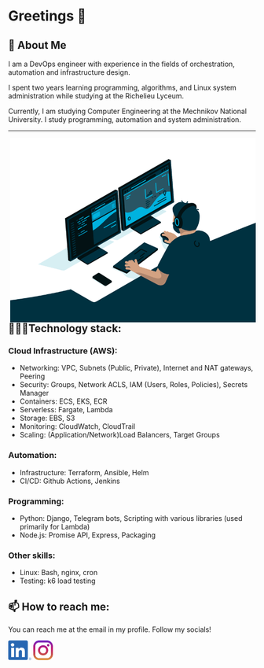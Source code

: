 # Greetings 👋
## 📖 **About Me**

I am a DevOps engineer with experience in the fields of orchestration,
automation and infrastructure design.

I spent two years learning programming, algorithms, and Linux
system administration while studying at the Richelieu Lyceum.

Currently, I am studying Computer Engineering at the Mechnikov
National University. I study programming, automation and system
administration.

---
<img align="right" src="./readme/code.gif?raw=true" width="500" />

## 👨🏼‍💻**Technology stack**:
### **Cloud Infrastructure (AWS)**:
- Networking: VPC, Subnets (Public, Private), Internet and NAT gateways, Peering
- Security: Groups, Network ACLS, IAM (Users, Roles, Policies), Secrets Manager
- Containers: ECS, EKS, ECR
- Serverless: Fargate, Lambda
- Storage: EBS, S3
- Monitoring: CloudWatch, CloudTrail
- Scaling: (Application/Network)Load Balancers, Target Groups

### **Automation**:
- Infrastructure: Terraform, Ansible, Helm
- CI/CD: Github Actions, Jenkins

### **Programming**:
- Python: Django, Telegram bots, Scripting with various libraries (used primarily for Lambda)
- Node.js: Promise API, Express, Packaging

### **Other skills**:
- Linux: Bash, nginx, cron
- Testing: k6 load testing

## 📫 How to reach me:
You can reach me at the email in my profile. Follow my socials!

[<img src="./readme/linkedin.png" height="40em" align="center" alt="Follow me on LinkedIn" title="Follow Raymo111 on LinkedIn"/>](https://linkedin.com/in/Shurgentum)
[<img src="./readme/instagram.svg" height="40em" align="center" alt="Follow me on Instagram" title="Follow Raymo111 on Instagram"/>](https://instagram.com/shurgentum)

<!-- 
- 𝙼𝚘𝚗𝚘𝚜𝚙𝚊𝚌𝚎𝚍 𝚝𝚎𝚡𝚝 𝚏𝚛𝚘𝚖 [𝚑𝚝𝚝𝚙𝚜://𝚢𝚊𝚢𝚝𝚎𝚡𝚝.𝚌𝚘𝚖/𝚖𝚘𝚗𝚘𝚜𝚙𝚊𝚌𝚎/](https://yaytext.com/monospace/)
 -->
